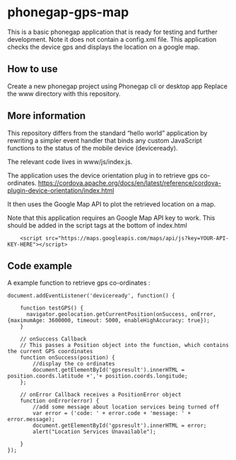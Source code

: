 # phonegap-gps-map
This is a basic phonegap application that is ready for testing and further development.
Note it does not contain a config.xml file.
This application checks the device gps and displays the location on a google map.

How to use
----------
Create a new phonegap project using Phonegap cli or desktop app 
Replace the www directory with this repository.

More information
----------
This repository differs from the standard “hello world” application by rewriting a simpler event handler that binds any custom JavaScript functions to the status of the mobile device (deviceready).

The relevant code lives in www/js/index.js.

The application uses the device orientation plug in to retrieve gps co-ordinates.
https://cordova.apache.org/docs/en/latest/reference/cordova-plugin-device-orientation/index.html

It then uses the Google Map API to plot the retrieved location on a map.

Note that this application requires an Google Map API key to work. This should be added in the script tags at the bottom of index.html 
```
    <script src="https://maps.googleapis.com/maps/api/js?key=YOUR-API-KEY-HERE"></script>

```

Code example
------------

A example function to retrieve gps co-ordinates :
```
document.addEventListener('deviceready', function() {
    
    function testGPS() {
	  navigator.geolocation.getCurrentPosition(onSuccess, onError, {maximumAge: 3600000, timeout: 5000, enableHighAccuracy: true}); 
	}

    // onSuccess Callback
	// This passes a Position object into the function, which contains the current GPS coordinates
	function onSuccess(position) {
		//display the co ordinates
	    document.getElementById('gpsresult').innerHTML = position.coords.latitude +','+ position.coords.longitude;
	};

	// onError Callback receives a PositionError object
	function onError(error) {
	    //add some message about location services being turned off
	    var error = ('code: ' + error.code + 'message: ' + error.message);
	    document.getElementById('gpsresult').innerHTML = error;
	    alert("Location Services Unavailable");

	}
});
```